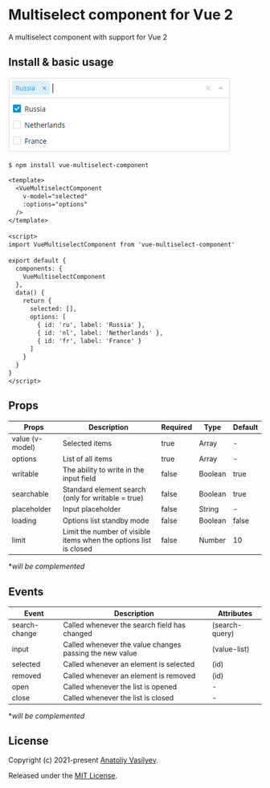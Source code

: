 # Multiselect component for Vue 2

A multiselect component with support for Vue 2

## Install & basic usage
![img.png](docs/img.png)
```shell
$ npm install vue-multiselect-component
```

```vue
<template>
  <VueMultiselectComponent
    v-model="selected"
    :options="options"
  />
</template>

<script>
import VueMultiselectComponent from 'vue-multiselect-component'

export default {
  components: {
    VueMultiselectComponent
  },
  data() {
    return {
      selected: [],
      options: [
        { id: 'ru', label: 'Russia' },
        { id: 'nl', label: 'Netherlands' },
        { id: 'fr', label: 'France' }
      ]
    }
  }
}
</script>
```

## Props

|Props|Description|Required|Type|Default|
|-----|-----------|--------|----|-------|
|value (v-model)|Selected items|true|Array|-|
|options|List of all items|true|Array|-|
|writable|The ability to write in the input field|false|Boolean|true|
|searchable|Standard element search (only for writable = true)|false|Boolean|true|
|placeholder|Input placeholder|false|String|-|
|loading|Options list standby mode|false|Boolean|false|
|limit|Limit the number of visible items when the options list is closed|false|Number|10|

**will be complemented*

## Events
|Event|Description|Attributes|
|-----|-----------|-----|
|search-change|Called whenever the search field has changed|(search-query)|
|input|Called whenever the value changes passing the new value|(value-list)|
|selected|Called whenever an element is selected|(id)|
|removed|Called whenever an element is removed|(id)|
|open|Called whenever the list is opened|-|
|close|Called whenever the list is closed|-|

**will be complemented*

## License

Copyright (c) 2021-present [Anatoliy Vasilyev](https://github.com/vas11yev1work).

Released under the [MIT License](https://github.com/vas11yev1work/vue-multiselect-component/blob/main/LICENSE).
